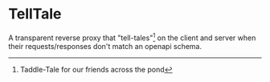 # TellTale

A transparent reverse proxy that "tell-tales"[^1] on the client and server when their requests/responses
don't match an openapi schema.

[^1]: Taddle-Tale for our friends across the pond


